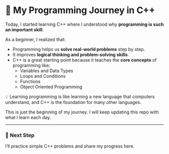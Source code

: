 # 🚀 My Programming Journey in C++

Today, I started learning C++ where I understood why **programming is such an important skill**.  

As a beginner, I realized that:
- Programming helps us **solve real-world problems** step by step.
- It improves **logical thinking and problem-solving skills**.
- C++ is a great starting point because it teaches the **core concepts** of programming like:
  - Variables and Data Types
  - Loops and Conditions
  - Functions
  - Object Oriented Programming

💡 Learning programming is like learning a new language that computers understand, and C++ is the foundation for many other languages.

This is just the beginning of my journey. I will keep updating this repo with what I learn each day.  

---

### 📅 Next Step
I’ll practice simple C++ problems and share my progress here.
